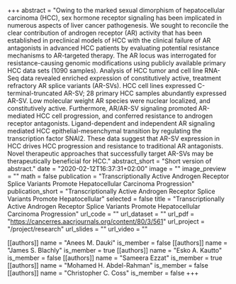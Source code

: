 +++
abstract = "Owing to the marked sexual dimorphism of hepatocellular carcinoma (HCC), sex hormone receptor signaling has been implicated in numerous aspects of liver cancer pathogenesis. We sought to reconcile the clear contribution of androgen receptor (AR) activity that has been established in preclinical models of HCC with the clinical failure of AR antagonists in advanced HCC patients by evaluating potential resistance mechanisms to AR-targeted therapy. The AR locus was interrogated for resistance-causing genomic modifications using publicly available primary HCC data sets (1090 samples). Analysis of HCC tumor and cell line RNA-Seq data revealed enriched expression of constitutively active, treatment refractory AR splice variants (AR-SVs). HCC cell lines expressed C-terminal-truncated AR-SV; 28 primary HCC samples abundantly expressed AR-SV. Low molecular weight AR species were nuclear localized, and constitutively active. Furthermore, AR/AR-SV signaling promoted AR-mediated HCC cell progression, and conferred resistance to androgen receptor antagonists. Ligand-dependent and independent AR signaling mediated HCC epithelial-mesenchymal transition by regulating the transcription factor SNAI2. These data suggest that AR-SV expression in HCC drives HCC progression and resistance to traditional AR antagonists. Novel therapeutic approaches that successfully target AR-SVs may be therapeutically beneficial for HCC."
abstract_short = "Short version of abstract."
date = "2020-02-12T16:37:31+02:00"
image = ""
image_preview = ""
math = false
publication = "Transcriptionally Active Androgen Receptor Splice Variants Promote Hepatocellular Carcinoma Progression"
publication_short = "Transcriptionally Active Androgen Receptor Splice Variants Promote Hepatocellular"
selected = false
title = "Transcriptionally Active Androgen Receptor Splice Variants Promote Hepatocellular Carcinoma Progression"
url_code = ""
url_dataset = ""
url_pdf = "https://cancerres.aacrjournals.org/content/80/3/561"
url_project = "/project/research"
url_slides = ""
url_video = ""

[[authors]]
    name = "Anees M. Dauki"
    is_member = false
[[authors]]
    name = "James S. Blachly"
    is_member = true
[[authors]]
    name = "Esko A. Kautto"
    is_member = false
[[authors]]
    name = "Sameera Ezzat"
    is_member = true
[[authors]]
    name = "Mohamed H. Abdel-Rahman"
    is_member = false
[[authors]]
    name = "Christopher C. Coss"
    is_member = false
+++